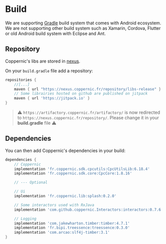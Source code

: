 Build
======

We are supporting [Gradle](https://developer.android.com/studio/build) build system that comes with Android ecosystem.
We are not supporting other build system such as Xamarin, Cordova, Flutter or old Android build system with Eclipse and Ant.

Repository
----------

Coppernic's libs are stored in [nexus](https://nexus.coppernic.fr).

On your `build.gradle` file add a repository:

```groovy
repositories {
    //[...]
    maven { url "https://nexus.coppernic.fr/repository/libs-release" }
    // Some librairies hosted on github are published on jitpack
    maven { url 'https://jitpack.io' }
}
```

> :warning: `https://artifactory.coppernic.fr/artifactory/` is now redirected to `https://nexus.coppernic.fr/repository/`.
> Please change it in your **build.gradle** file :warning:

Dependencies
------------

You can then add Coppernic's dependencies in your build:

```groovy
dependencies {
    // Coppernic
    implementation 'fr.coppernic.sdk.cpcutils:CpcUtilsLib:6.18.4'
    implementation 'fr.coppernic.sdk.core:CpcCore:1.8.16'

    // --- Optional

    // Ui
    implementation 'fr.coppernic.lib:splash:0.2.0'

    // Some interactors used with RxJava
    implementation 'com.github.coppernic.Interactors:interactors:0.7.6'

    // Logging
    implementation 'com.jakewharton.timber:timber:4.7.1'
    implementation 'fr.bipi.treessence:treessence:0.3.0'
    implementation 'com.arcao:slf4j-timber:3.1'
}
```
